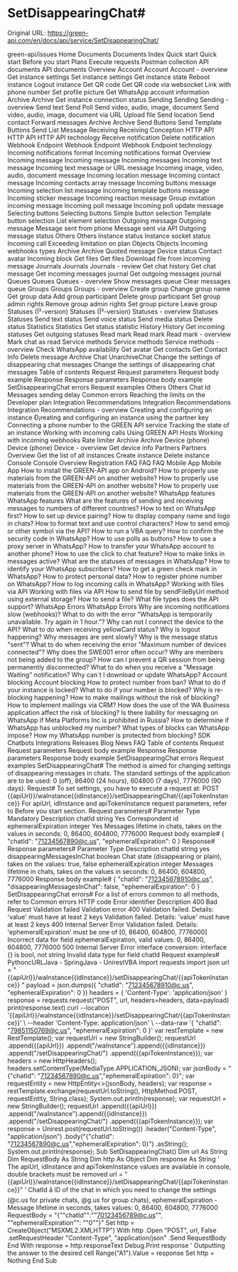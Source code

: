 # SetDisappearingChat#

Original URL: https://green-api.com/en/docs/api/service/SetDisappearingChat/

green-api/issues Home Documents Documents Index Quick start Quick start Before you start Plans Execute requests Postman collection API documents API documents Overview Account Account Account - overview Get instance settings Set instance settings Get instance state Reboot instance Logout instance Get QR code Get QR code via websocket Link with phone number Set profile picture Get WhatsApp account information Archive Archive Get instance connection status Sending Sending Sending - overview Send text Send Poll Send video, audio, image, document Send video, audio, image, document via URL Upload file Send location Send contact Forward messages Archive Archive Send Buttons Send Template Buttons Send List Message Receiving Receiving Conception HTTP API HTTP API HTTP API technology Receive notification Delete notification Webhook Endpoint Webhook Endpoint Webhook Endpoint technology Incoming notifications format Incoming notifications format Overview Incoming message Incoming message Incoming messages Incoming text message Incoming text message or URL message Incoming image, video, audio, document message Incoming location message Incoming contact message Incoming contacts array message Incoming buttons message Incoming selection list message Incoming template buttons message Incoming sticker message Incoming reaction message Group invitation incoming message Incoming poll message Incoming poll update message Selecting buttons Selecting buttons Simple button selection Template button selection List element selection Outgoing message Outgoing message Message sent from phone Message sent via API Outgoing message status Others Others Instance status Instance socket status Incoming call Exceeding limitation on plan Objects Objects Incoming webhooks types Archive Archive Quoted message Device status Contact avatar Incoming block Get files Get files Download file from incoming message Journals Journals Journals - review Get chat history Get chat message Get incoming messages journal Get outgoing messages journal Queues Queues Queues - overview Show messages queue Clear messages queue Groups Groups Groups - overview Create group Change group name Get group data Add group participant Delete group participant Set group admin rights Remove group admin rights Set group picture Leave group Statuses (Î²-version) Statuses (Î²-version) Statuses - overview Statuses Statuses Send text status Send voice status Send media status Delete status Statistics Statistics Get status statistic History History Get incoming statuses Get outgoing statuses Read mark Read mark Read mark - overview Mark chat as read Service methods Service methods Service methods - overview Check WhatsApp availability Get avatar Get contacts Get Contact Info Delete message Archive Chat UnarchiveChat Change the settings of disappearing chat messages Change the settings of disappearing chat messages Table of contents Request Request parameters Request body example Response Response parameters Response body example SetDisappearingChat errors Request examples Others Others Chat Id Messages sending delay Common errors Reaching the limits on the Developer plan Integration Recommendations Integration Recommendations Integration Recommendations - overview Creating and configuring an instance Ð¡reating and configuring an instance using the partner key Connecting a phone number to the GREEN API service Tracking the state of an instance Working with incoming calls Using GREEN API Hosts Working with incoming webhooks Rate limiter Archive Archive Device (phone) Device (phone) Device - overview Get device info Partners Partners Overview Get the list of all instances Create instance Delete instance Console Console Overview Registration FAQ FAQ FAQ Mobile App Mobile App How to install the GREEN-API app on Android? How to properly use materials from the GREEN-API on another website? How to properly use materials from the GREEN-API on another website? How to properly use materials from the GREEN-API on another website? WhatsApp features WhatsApp features What are the features of sending and receiving messages to numbers of different countries? How to text on WhatsApp first? How to set up device pairing? How to display company name and logo in chats? How to format text and use control characters? How to send emoji or other symbol via the API? How to run a VBA query? How to confirm the security code in WhatsApp? How to use polls as buttons? How to use a proxy server in WhatsApp? How to transfer your WhatsApp account to another phone? How to use the click to chat feature? How to make links in messages active? What are the statuses of messages in WhatsApp? How to identify your WhatsApp subscribers? How to get a green check mark in WhatsApp? How to protect personal data? How to register phone number on WhatsApp? How to log incoming calls in WhatsApp? Working with files via API Working with files via API How to send file by sendFileByUrl method using external storage? How to send a file? What file types does the API support? WhatsApp Errors WhatsApp Errors Why are incoming notifications slow (webhooks)? What to do with the error "WhatsApp is temporarily unavailable. Try again in 1 hour."? Why can not I connect the device to the API? What to do when receiving yellowCard status? Why is logout happening? Why messages are sent slowly? Why is the message status "sent"? What to do when receiving the error "Maximum number of devices connected"? Why does the SWE001 error often occur? Why are members not being added to the group? How can I prevent a QR session from being permanently disconnected? What to do when you receive a "Message Waiting" notification? Why can`t I download or update WhatsApp? Account blocking Account blocking How to protect number from ban? What to do if your instance is locked? What to do if your number is blocked? Why is re-blocking happening? How to make mailings without the risk of blocking? How to implement mailings via CRM? How does the use of the WA Business application affect the risk of blocking? Is there liability for messaging on WhatsApp if Meta Platforms Inc is prohibited in Russia? How to determine if WhatsApp has unblocked my number? What types of blocks can WhatsApp impose? How my WhatsApp number is protected from blocking? SDK Chatbots Integrations Releases Blog News FAQ Table of contents Request Request parameters Request body example Response Response parameters Response body example SetDisappearingChat errors Request examples SetDisappearingChat# The method is aimed for changing settings of disappearing messages in chats. The standard settings of the application are to be used: 0 (off), 86400 (24 hours), 604800 (7 days), 7776000 (90 days). Request# To set settings, you have to execute a request at: POST {{apiUrl}}/waInstance{{idInstance}}/setDisappearingChat/{{apiTokenInstance}} For apiUrl, idInstance and apiTokenInstance request parameters, refer to Before you start section. Request parameters# Parameter Type Mandatory Description chatId string Yes Correspondent id ephemeralExpiration integer Yes Messages lifetime in chats, takes on the values in seconds: 0, 86400, 604800, 7776000 Request body example# { "chatId": "71234567890@c.us", "ephemeralExpiration": 0 } Response# Response parameters# Parameter Type Description chatId string yes disappearingMessagesInChat boolean Chat state (disappearing or plain), takes on the values: true, false ephemeralExpiration integer Messages lifetime in chats, takes on the values in seconds: 0, 86400, 604800, 7776000 Response body example# { "chatId": "712345678910@c.us", "disappearingMessagesInChat": false, "ephemeralExpiration": 0 } SetDisappearingChat errors# For a list of errors common to all methods, refer to Common errors HTTP code Error identifier Description 400 Bad Request Validation failed Validation error 400 Validation failed. Details: 'value' must have at least 2 keys Validation failed. Details: 'value' must have at least 2 keys 400 Internal Server Error Validation failed. Details: 'ephemeralExpiration' must be one of [0, 86400, 604800, 7776000] Incorrect data for field ephemeralExpiration, valid values: 0, 86400, 604800, 7776000 500 Internal Server Error interface conversion: interface {} is bool, not string Invalid data type for field chatId Request examples# PythoncURLJava - SpringJava - UnirestVBA import requests import json url = "{{apiUrl}}/waInstance{{idInstance}}/setDisappearingChat/{{apiTokenInstance}} " payload = json.dumps({ "chatId": "712345678910@c.us", "ephemeralExpiration": 0 }) headers = { 'Content-Type': 'application/json' } response = requests.request("POST", url, headers=headers, data=payload) print(response.text) curl --location '{{apiUrl}}/waInstance{{idInstance}}/setDisappearingChat/{{apiTokenInstance}}' \ --header 'Content-Type: application/json' \ --data-raw '{ "chatId": "79851150769@c.us", "ephemeralExpiration": 0 }' var restTemplate = new RestTemplate(); var requestUrl = new StringBuilder(); requestUrl .append({{apiUrl}}) .append("/waInstance").append({{idInstance}}) .append("/setDisappearingChat/") .append({{apiTokenInstance}}); var headers = new HttpHeaders(); headers.setContentType(MediaType.APPLICATION_JSON); var jsonBody = "{\"chatId\": \"71234567890@c.us\",\"ephemeralExpiration\": 0}"; var requestEntity = new HttpEntity<>(jsonBody, headers); var response = restTemplate.exchange(requestUrl.toString(), HttpMethod.POST, requestEntity, String.class); System.out.println(response); var requestUrl = new StringBuilder(); requestUrl .append({{apiUrl}}) .append("/waInstance").append({{idInstance}}) .append("/setDisappearingChat/") .append({{apiTokenInstance}}); var response = Unirest.post(requestUrl.toString()) .header("Content-Type", "application/json") .body("{\"chatId\": \"71234567890@c.us\",\"ephemeralExpiration\": 0}") .asString(); System.out.println(response); Sub SetDisappearingChat() Dim url As String Dim RequestBody As String Dim http As Object Dim response As String ' The apiUrl, idInstance and apiTokenInstance values are available in console, double brackets must be removed url = "{{apiUrl}}/waInstance{{idInstance}}/setDisappearingChat/{{apiTokenInstance}}" ' ChatId â ID of the chat in which you need to change the settings (@c.us for private chats, @g.us for group chats), ephemeralExpiration - Message lifetime in seconds, takes values: 0, 86400, 604800, 7776000 RequestBody = "{""chatId"":""70123456789@c.us"", ""ephemeralExpiration"": ""0""}" Set http = CreateObject("MSXML2.XMLHTTP") With http .Open "POST", url, False .setRequestHeader "Content-Type", "application/json" .Send RequestBody End With response = http.responseText Debug.Print response ' Outputting the answer to the desired cell Range("A1").Value = response Set http = Nothing End Sub